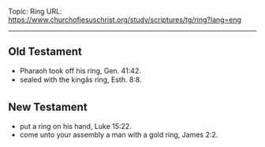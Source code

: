 Topic: Ring
URL: https://www.churchofjesuschrist.org/study/scriptures/tg/ring?lang=eng

---

## Old Testament

- Pharaoh took off his ring, Gen. 41:42.
- sealed with the kingâs ring, Esth. 8:8.

## New Testament

- put a ring on his hand, Luke 15:22.
- come unto your assembly a man with a gold ring, James 2:2.

